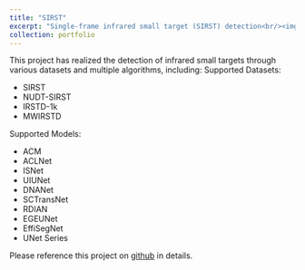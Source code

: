 ```yaml
---
title: "SIRST"
excerpt: "Single-frame infrared small target (SIRST) detection<br/><img src='/images/SIRST_mix.png'>"
collection: portfolio
---
```


This project has realized the detection of infrared small targets through various datasets and multiple algorithms, including:
Supported Datasets:
- SIRST
- NUDT-SIRST
- IRSTD-1k
- MWIRSTD

Supported Models:
- ACM
- ACLNet
- ISNet
- UIUNet
- DNANet
- SCTransNet
- RDIAN
- EGEUNet
- EffiSegNet
- UNet Series

Please reference this project on [github](https://github.com/guantongpeng/SIRST) in details.
